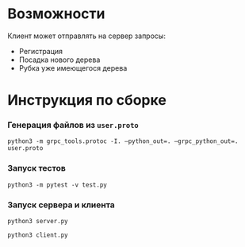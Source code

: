 # Возможности
Клиент может отправлять на сервер запросы:
+ Регистрация
+ Посадка нового дерева
+ Рубка уже имеющегося дерева

# Инструкция по сборке
### Генерация файлов из `user.proto`
```
python3 -m grpc_tools.protoc -I. —python_out=. —grpc_python_out=. user.proto
```
### Запуск тестов
```
python3 -m pytest -v test.py
```
### Запуск сервера и клиента
```
python3 server.py
```
```
python3 client.py
```
